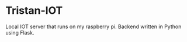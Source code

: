 # Tristan-IOT
Local IOT server that runs on my raspberry pi. Backend written in Python using Flask.
